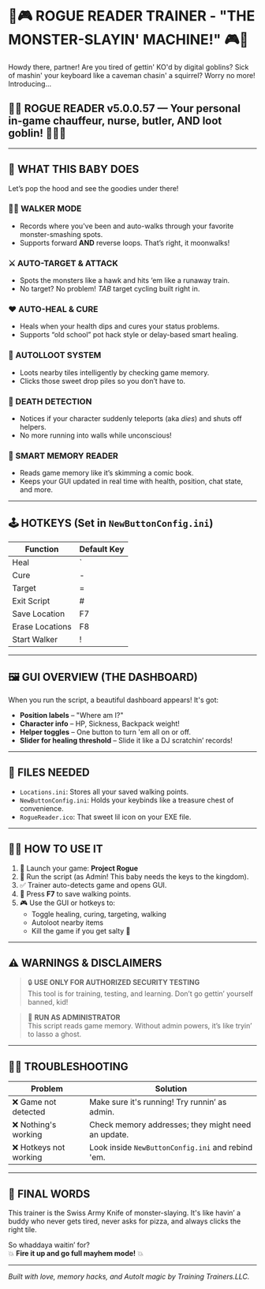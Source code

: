 # 🚗🎮 ROGUE READER TRAINER - "THE MONSTER-SLAYIN' MACHINE!" 🎮🚗

Howdy there, partner! Are you tired of gettin' KO'd by digital goblins? Sick of mashin' your keyboard like a caveman chasin' a squirrel? Worry no more! Introducing...

## 🧙‍♂️ ROGUE READER v5.0.0.57 — Your personal in-game chauffeur, nurse, butler, AND loot goblin! 🎁💉🧹

---

## 🔧 WHAT THIS BABY DOES

Let’s pop the hood and see the goodies under there!

### 🚶‍♂️ WALKER MODE
- Records where you've been and auto-walks through your favorite monster-smashing spots.
- Supports forward **AND** reverse loops. That’s right, it moonwalks!

### ⚔️ AUTO-TARGET & ATTACK
- Spots the monsters like a hawk and hits ‘em like a runaway train.
- No target? No problem! *TAB* target cycling built right in.

### ❤️ AUTO-HEAL & CURE
- Heals when your health dips and cures your status problems.
- Supports “old school” pot hack style or delay-based smart healing.

### 👜 AUTOLLOOT SYSTEM
- Loots nearby tiles intelligently by checking game memory.
- Clicks those sweet drop piles so you don’t have to.

### 🤕 DEATH DETECTION
- Notices if your character suddenly teleports (aka *dies*) and shuts off helpers.
- No more running into walls while unconscious!

### 🧠 SMART MEMORY READER
- Reads game memory like it’s skimming a comic book.
- Keeps your GUI updated in real time with health, position, chat state, and more.

---

## 🕹️ HOTKEYS (Set in `NewButtonConfig.ini`)
| Function        | Default Key |
|----------------|-------------|
| Heal           | \`          |
| Cure           | -           |
| Target         | =           |
| Exit Script    | #           |
| Save Location  | F7          |
| Erase Locations| F8          |
| Start Walker   | !           |

---

## 🖼️ GUI OVERVIEW (THE DASHBOARD)

When you run the script, a beautiful dashboard appears! It's got:

- **Position labels** – "Where am I?"
- **Character info** – HP, Sickness, Backpack weight!
- **Helper toggles** – One button to turn 'em all on or off.
- **Slider for healing threshold** – Slide it like a DJ scratchin’ records!

---

## 🧰 FILES NEEDED

- `Locations.ini`: Stores all your saved walking points.
- `NewButtonConfig.ini`: Holds your keybinds like a treasure chest of convenience.
- `RogueReader.ico`: That sweet lil icon on your EXE file.

---

## 🧙‍♂️ HOW TO USE IT

1. 🏁 Launch your game: **Project Rogue**
2. 🚀 Run the script (as Admin! This baby needs the keys to the kingdom).
3. ✅ Trainer auto-detects game and opens GUI.
4. 💾 Press **F7** to save walking points.
5. 🎮 Use the GUI or hotkeys to:
   - Toggle healing, curing, targeting, walking
   - Autoloot nearby items
   - Kill the game if you get salty 😤

---

## ⚠️ WARNINGS & DISCLAIMERS

> 🔒 **USE ONLY FOR AUTHORIZED SECURITY TESTING**  
> This tool is for training, testing, and learning. Don’t go gettin’ yourself banned, kid!

> 🧯 **RUN AS ADMINISTRATOR**  
> This script reads game memory. Without admin powers, it’s like tryin’ to lasso a ghost.

---

## 👨‍🔧 TROUBLESHOOTING

| Problem | Solution |
|--------|----------|
| ❌ Game not detected | Make sure it's running! Try runnin’ as admin. |
| ❌ Nothing's working | Check memory addresses; they might need an update. |
| ❌ Hotkeys not working | Look inside `NewButtonConfig.ini` and rebind 'em. |

---

## 🧠 FINAL WORDS

This trainer is the Swiss Army Knife of monster-slaying. It's like havin’ a buddy who never gets tired, never asks for pizza, and always clicks the right tile.

So whaddaya waitin’ for?  
💥 **Fire it up and go full mayhem mode!** 💥

---

*Built with love, memory hacks, and AutoIt magic by Training Trainers.LLC.*
